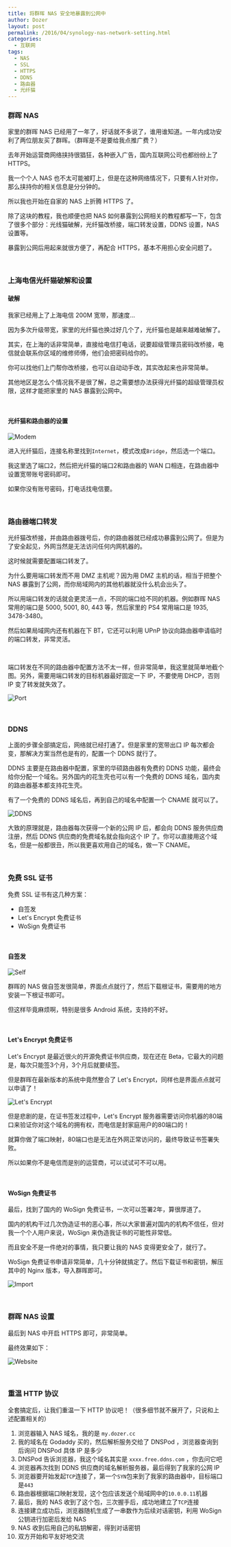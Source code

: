```yaml
---
title: 将群晖 NAS 安全地暴露到公网中
author: Dozer
layout: post
permalink: /2016/04/synology-nas-network-setting.html
categories:
  - 互联网
tags:
  - NAS
  - SSL
  - HTTPS
  - DDNS
  - 路由器
  - 光纤猫
---
```


### 群晖 NAS

家里的群晖 NAS 已经用了一年了，好话就不多说了，谁用谁知道。一年内成功安利了两位朋友买了群晖。（群晖是不是要给我点推广费？）

去年开始运营商网络挟持很猖狂，各种嵌入广告，国内互联网公司也都纷纷上了 HTTPS。

我一个个人 NAS 也不太可能被盯上，但是在这种网络情况下，只要有人针对你，那么挟持你的相关信息是分分钟的。

所以我也开始在自家的 NAS 上折腾 HTTPS 了。

除了这块的教程，我也顺便也把 NAS 如何暴露到公网相关的教程都写一下，包含了很多个部分：光线猫破解，光纤猫改桥接，端口转发设置，DDNS 设置，NAS 设置等。

暴露到公网后用起来就很方便了，再配合 HTTPS，基本不用担心安全问题了。

<!--more-->

&nbsp;

### 上海电信光纤猫破解和设置

#### 破解

我家已经用上了上海电信 200M 宽带，那速度…

因为多次升级带宽，家里的光纤猫也换过好几个了，光纤猫也是越来越难破解了。

其实，在上海的话非常简单，直接给电信打电话，说要超级管理员密码改桥接，电信就会联系你区域的维修师傅，他们会把密码给你的。

你可以找他们上门帮你改桥接，也可以自动动手改，其实改起来也非常简单。

其他地区是怎么个情况我不是很了解，总之需要想办法获得光纤猫的超级管理员权限，这样才能把家里的 NAS 暴露到公网中。

&nbsp;

#### 光纤猫和路由器的设置

![Modem](/uploads/2016/04/modem.png)

进入光纤猫后，连接名称里找到`Internet`，模式改成`Bridge`，然后选一个端口。

我这里选了端口2，然后把光纤猫的端口2和路由器的 WAN 口相连，在路由器中设置宽带账号密码即可。

如果你没有账号密码，打电话找电信要。

&nbsp;

### 路由器端口转发

光纤猫改桥接，并由路由器拨号后，你的路由器就已经成功暴露到公网了。但是为了安全起见，外网当然是无法访问任何内网机器的。

这时候就需要配置端口转发了。

为什么要用端口转发而不用 DMZ 主机呢？因为用 DMZ 主机的话，相当于把整个 NAS 暴露到了公网，而你局域网内的其他机器就没什么机会出头了。

所以用端口转发的话就会更灵活一点，不同的端口给不同的机器。例如群晖 NAS 常用的端口是 5000, 5001, 80, 443 等，然后家里的 PS4 常用端口是 1935, 3478-3480。

然后如果局域网内还有机器在下 BT，它还可以利用 UPnP 协议向路由器申请临时的端口转发，非常灵活。

&nbsp;

端口转发在不同的路由器中配置方法不太一样，但非常简单，我这里就简单地截个图。另外，需要用端口转发的目标机器最好固定一下 IP，不要使用 DHCP，否则 IP 变了转发就失效了。

![Port](/uploads/2016/04/port.png)

&nbsp;

### DDNS

上面的步骤全部搞定后，网络就已经打通了。但是家里的宽带出口 IP 每次都会变，那解决方案当然也是有的，配置一个 DDNS 就行了。

DDNS 主要是在路由器中配置，家里的华硕路由器有免费的 DDNS 功能，最终会给你分配一个域名。另外国内的花生壳也可以有一个免费的 DDNS 域名，国内卖的路由器基本都支持花生壳。

有了一个免费的 DDNS 域名后，再到自己的域名中配置一个 CNAME 就可以了。

![DDNS](/uploads/2016/04/ddns.png)

大致的原理就是，路由器每次获得一个新的公网 IP 后，都会向 DDNS 服务供应商注册，然后 DDNS 供应商的免费域名就会指向这个 IP 了。你可以直接用这个域名，但是一般都很丑，所以我更喜欢用自己的域名，做一下 CNAME。

&nbsp;

### 免费 SSL 证书

免费 SSL 证书有这几种方案：

* 自签发
* Let's Encrypt 免费证书
* WoSign 免费证书

&nbsp;

#### 自签发
![Self](/uploads/2016/04/self-ssl.png)

群晖的 NAS 做自签发很简单，界面点点就行了，然后下载根证书，需要用的地方安装一下根证书即可。

但这样毕竟麻烦啊，特别是很多 Android 系统，支持的不好。

&nbsp;

#### Let's Encrypt 免费证书

Let's Encrypt 是最近很火的开源免费证书供应商，现在还在 Beta，它最大的问题是，每次只能签3个月，3个月后就要续签。

但是群晖在最新版本的系统中竟然整合了 Let's Encrypt，同样也是界面点点就可以申请了！

![Let's Encrypt](/uploads/2016/04/letsencrypt.png)

但是悲剧的是，在证书签发过程中，Let's Encrypt 服务器需要访问你机器的80端口来验证你对这个域名的拥有权，而电信是封家庭用户的80端口的！

就算你做了端口映射，80端口也是无法在外网正常访问的，最终导致证书签署失败。

所以如果你不是电信而是别的运营商，可以试试可不可以用。

&nbsp;

#### WoSign 免费证书

最后，找到了国内的 WoSign 免费证书，一次可以签署2年，算很厚道了。

国内的机构干过几次伪造证书的恶心事，所以大家普遍对国内的机构不信任，但对我一个个人用户来说，WoSign 来伪造我证书的可能性非常低。

而且安全不是一件绝对的事情，我只要让我的 NAS 变得更安全了，就行了。

WoSign 免费证书申请非常简单，几十分钟就搞定了。然后下载证书和密钥，解压其中的 Nginx 版本，导入群晖即可。

![Import](/uploads/2016/04/import-ssl.png)

&nbsp;

### 群晖 NAS 设置

最后到 NAS 中开启 HTTPS 即可，非常简单。

最终效果如下：

![Website](/uploads/2016/04/website-ssl.png)

&nbsp;

### 重温 HTTP 协议

全套搞定后，让我们重温一下 HTTP 协议吧！（很多细节就不展开了，只说和上述配置相关的）

1. 浏览器输入 NAS 域名，我的是 `my.dozer.cc`
2. 我的域名在 Godaddy 买的，然后解析服务交给了 DNSPod ，浏览器查询到后询问 DNSPod 具体 IP 是多少
3. DNSPod 告诉浏览器，我这个域名其实是 `xxxx.free.ddns.com` ，你去问它吧
4. 浏览器再次找到 DDNS 供应商的域名解析服务器，最后得到了我家的公网 IP
5. 浏览器要开始发起`TCP`连接了，第一个`SYN`包来到了我家的路由器中，目标端口是`443`
6. 路由器根据端口映射发现，这个包应该发送个局域网中的`10.0.0.11`机器
7. 最后，我的 NAS 收到了这个包，三次握手后，成功地建立了`TCP`连接
8. 连接建立成功后，浏览器随机生成了一串数作为后续对话密钥，利用 WoSign 公钥进行加密后发给 NAS
9. NAS 收到后用自己的私钥解密，得到对话密钥
10. 双方开始和平友好地交流
